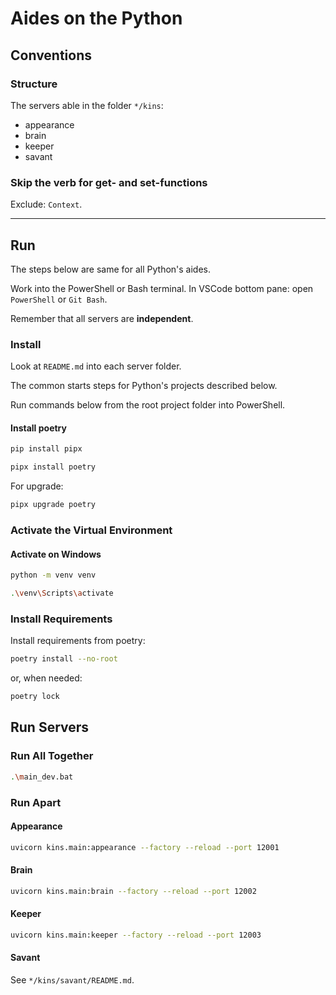 # Aides on the Python

## Conventions

### Structure

The servers able in the folder `*/kins`:

- appearance
- brain
- keeper
- savant

### Skip the verb for get- and set-functions

Exclude: `Context`.

---

## Run

The steps below are same for all Python's aides.

Work into the PowerShell or Bash terminal. In VSCode bottom pane: open `PowerShell` or `Git Bash`.

Remember that all servers are **independent**.

### Install

Look at `README.md` into each server folder.

The common starts steps for Python's projects described below.

Run commands below from the root project folder into PowerShell.

#### Install poetry

```bash
pip install pipx
```

```bash
pipx install poetry
```

For upgrade:

```bash
pipx upgrade poetry
```
	
### Activate the Virtual Environment

#### Activate on Windows

```bash
python -m venv venv
```

```bash
.\venv\Scripts\activate
```

### Install Requirements

Install requirements from poetry:

```bash
poetry install --no-root
```

or, when needed:

```bash
poetry lock
```

## Run Servers

### Run All Together

```bash
.\main_dev.bat
```

### Run Apart

#### Appearance

```bash
uvicorn kins.main:appearance --factory --reload --port 12001
```

#### Brain

```bash
uvicorn kins.main:brain --factory --reload --port 12002
```

#### Keeper

```bash
uvicorn kins.main:keeper --factory --reload --port 12003
```

#### Savant

See `*/kins/savant/README.md`.

